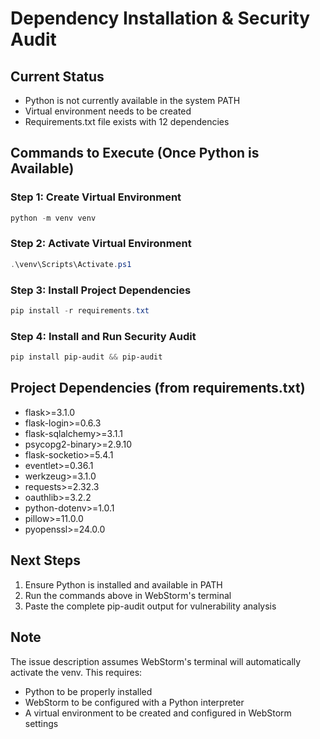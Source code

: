 # Dependency Installation & Security Audit

## Current Status

- Python is not currently available in the system PATH
- Virtual environment needs to be created
- Requirements.txt file exists with 12 dependencies

## Commands to Execute (Once Python is Available)

### Step 1: Create Virtual Environment

```powershell
python -m venv venv
```

### Step 2: Activate Virtual Environment

```powershell
.\venv\Scripts\Activate.ps1
```

### Step 3: Install Project Dependencies

```powershell
pip install -r requirements.txt
```

### Step 4: Install and Run Security Audit

```powershell
pip install pip-audit && pip-audit
```

## Project Dependencies (from requirements.txt)

- flask>=3.1.0
- flask-login>=0.6.3
- flask-sqlalchemy>=3.1.1
- psycopg2-binary>=2.9.10
- flask-socketio>=5.4.1
- eventlet>=0.36.1
- werkzeug>=3.1.0
- requests>=2.32.3
- oauthlib>=3.2.2
- python-dotenv>=1.0.1
- pillow>=11.0.0
- pyopenssl>=24.0.0

## Next Steps

1. Ensure Python is installed and available in PATH
2. Run the commands above in WebStorm's terminal
3. Paste the complete pip-audit output for vulnerability analysis

## Note

The issue description assumes WebStorm's terminal will automatically activate the venv. This requires:

- Python to be properly installed
- WebStorm to be configured with a Python interpreter
- A virtual environment to be created and configured in WebStorm settings
